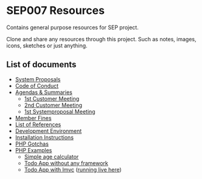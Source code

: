 # SEP007 Resources

Contains general purpose resources for SEP project.

Clone and share any resources through this project. Such as notes, images, icons, sketches or just anything.

## List of documents

* [System Proposals](system-proposals.md)
* [Code of Conduct](code-of-conduct.md)
* [Agendas & Summaries](/agendas-summaries)
   * [1st Customer Meeting](/agendas-summaries/1st-customer-meeting.md)
   * [2nd Customer Meeting](/agendas-summaries/2nd-customer-meeting.md)
   * [1st Systemproposal Meeting](/agendas-summaries/1st-systemproposal-meeting.md)
* [Member Fines](member-fines.md)
* [List of References](development-references.md)
* [Development Environment](development-environment.md)
* [Installation Instructions](installing-patat.md)
* [PHP Gotchas](php-gotchas.md)
* [PHP Examples](https://github.com/sep007/php-examples)
   - [Simple age calculator](https://github.com/SEP007/php-examples/tree/master/age)
   - [Todo App without any framework](https://github.com/SEP007/php-examples/tree/master/todo)
   - [Todo App with lmvc](https://github.com/SEP007/php-examples/tree/master/lmvc-todo) ([running live here](http://todo.tdeekens.name))